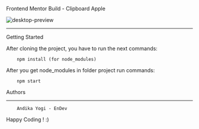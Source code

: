 Frontend Mentor Build - Clipboard Apple

![desktop-preview](https://user-images.githubusercontent.com/26767441/114301100-c81de700-9af5-11eb-93b4-8f854abb94a8.jpg)

___________________________________________________________________________________

Getting Started

After cloning the project, you have to run the next commands:

        npm install (for node_modules)
        
After you get node_modules in folder project run commands:
        
        npm start
        
Authors
___________________________________________________________________________________

        Andika Yogi - EnDev
        
Happy Coding ! :)
